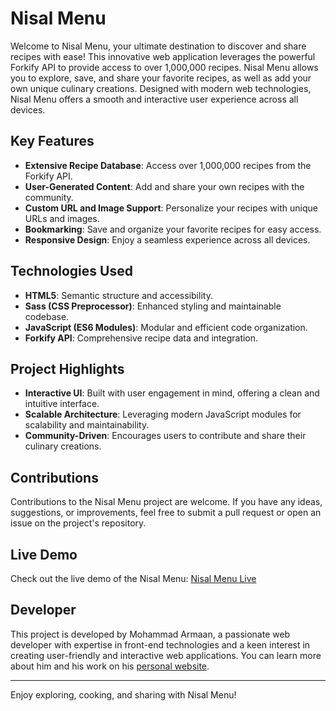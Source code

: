 # Nisal Menu

Welcome to Nisal Menu, your ultimate destination to discover and share recipes with ease! This innovative web application leverages the powerful Forkify API to provide access to over 1,000,000 recipes. Nisal Menu allows you to explore, save, and share your favorite recipes, as well as add your own unique culinary creations. Designed with modern web technologies, Nisal Menu offers a smooth and interactive user experience across all devices.

## Key Features

- **Extensive Recipe Database**: Access over 1,000,000 recipes from the Forkify API.
- **User-Generated Content**: Add and share your own recipes with the community.
- **Custom URL and Image Support**: Personalize your recipes with unique URLs and images.
- **Bookmarking**: Save and organize your favorite recipes for easy access.
- **Responsive Design**: Enjoy a seamless experience across all devices.

## Technologies Used

- **HTML5**: Semantic structure and accessibility.
- **Sass (CSS Preprocessor)**: Enhanced styling and maintainable codebase.
- **JavaScript (ES6 Modules)**: Modular and efficient code organization.
- **Forkify API**: Comprehensive recipe data and integration.

## Project Highlights

- **Interactive UI**: Built with user engagement in mind, offering a clean and intuitive interface.
- **Scalable Architecture**: Leveraging modern JavaScript modules for scalability and maintainability.
- **Community-Driven**: Encourages users to contribute and share their culinary creations.


## Contributions

Contributions to the Nisal Menu project are welcome. If you have any ideas, suggestions, or improvements, feel free to submit a pull request or open an issue on the project's repository.

## Live Demo

Check out the live demo of the Nisal Menu: [Nisal Menu Live](https://nisalmenu.netlify.app/)
## Developer

This project is developed by Mohammad Armaan, a passionate web developer with expertise in front-end technologies and a keen interest in creating user-friendly and interactive web applications. You can learn more about him and his work on his [personal website](https://mohammadarmaan.netlify.app/).

---

Enjoy exploring, cooking, and sharing with Nisal Menu!
